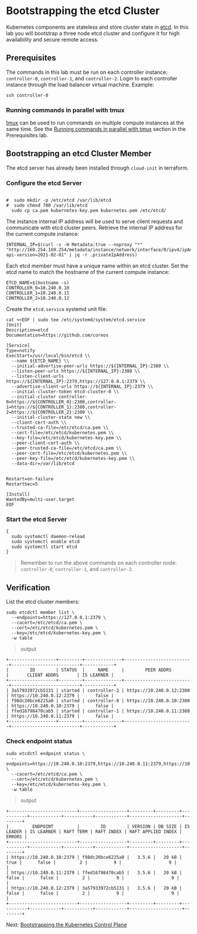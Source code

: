 # Bootstrapping the etcd Cluster

Kubernetes components are stateless and store cluster state in [etcd](https://github.com/etcd-io/etcd). In this lab you will bootstrap a three node etcd cluster and configure it for high availability and secure remote access.

## Prerequisites

The commands in this lab must be run on each controller instance: `controller-0`, `controller-1`, and `controller-2`. Login to each controller instance through the load balancer virtual machine. Example:

```
ssh controller-0
```

### Running commands in parallel with tmux

[tmux](https://github.com/tmux/tmux/wiki) can be used to run commands on multiple compute instances at the same time. See the [Running commands in parallel with tmux](01-prerequisites.md#running-commands-in-parallel-with-tmux) section in the Prerequisites lab.

## Bootstrapping an etcd Cluster Member

The etcd server has already been installed through `cloud-init` in terraform.


### Configure the etcd Server

```shell

#  sudo mkdir -p /etc/etcd /var/lib/etcd
#  sudo chmod 700 /var/lib/etcd
  sudo cp ca.pem kubernetes-key.pem kubernetes.pem /etc/etcd/
```

The instance internal IP address will be used to serve client requests and communicate with etcd cluster peers. Retrieve the internal IP address for the current compute instance:

```shell
INTERNAL_IP=$(curl -s -H Metadata:true --noproxy "*" "http://169.254.169.254/metadata/instance/network/interface/0/ipv4/ipAddress/0?api-version=2021-02-01" | jq -r .privateIpAddress)
```

Each etcd member must have a unique name within an etcd cluster. Set the etcd name to match the hostname of the current compute instance:

```shell
ETCD_NAME=$(hostname -s)
CONTROLLER_0=10.240.0.10
CONTROLLER_1=10.240.0.11
CONTROLLER_2=10.240.0.12
```

Create the `etcd.service` systemd unit file:

```shell
cat <<EOF | sudo tee /etc/systemd/system/etcd.service
[Unit]
Description=etcd
Documentation=https://github.com/coreos

[Service]
Type=notify
ExecStart=/usr/local/bin/etcd \\
  --name ${ETCD_NAME} \\
  --initial-advertise-peer-urls https://${INTERNAL_IP}:2380 \\
  --listen-peer-urls https://${INTERNAL_IP}:2380 \\
  --listen-client-urls https://${INTERNAL_IP}:2379,https://127.0.0.1:2379 \\
  --advertise-client-urls https://${INTERNAL_IP}:2379 \\
  --initial-cluster-token etcd-cluster-0 \\
  --initial-cluster controller-0=https://${CONTROLLER_0}:2380,controller-1=https://${CONTROLLER_1}:2380,controller-2=https://${CONTROLLER_2}:2380 \\
  --initial-cluster-state new \\
  --client-cert-auth \\
  --trusted-ca-file=/etc/etcd/ca.pem \\
  --cert-file=/etc/etcd/kubernetes.pem \\
  --key-file=/etc/etcd/kubernetes-key.pem \\
  --peer-client-cert-auth \\
  --peer-trusted-ca-file=/etc/etcd/ca.pem \\
  --peer-cert-file=/etc/etcd/kubernetes.pem \\
  --peer-key-file=/etc/etcd/kubernetes-key.pem \\
  --data-dir=/var/lib/etcd
  
  
Restart=on-failure
RestartSec=5

[Install]
WantedBy=multi-user.target
EOF
```

### Start the etcd Server

```shell
{
  sudo systemctl daemon-reload
  sudo systemctl enable etcd
  sudo systemctl start etcd
}

```

> Remember to run the above commands on each controller node: `controller-0`, `controller-1`, and `controller-2`.

## Verification

List the etcd cluster members:

```
sudo etcdctl member list \
  --endpoints=https://127.0.0.1:2379 \
  --cacert=/etc/etcd/ca.pem \
  --cert=/etc/etcd/kubernetes.pem \
  --key=/etc/etcd/kubernetes-key.pem \
  -w table
```

> output

```
+------------------+---------+--------------+--------------------------+--------------------------+------------+
|        ID        | STATUS  |     NAME     |        PEER ADDRS        |       CLIENT ADDRS       | IS LEARNER |
+------------------+---------+--------------+--------------------------+--------------------------+------------+
| 3a57933972cb5131 | started | controller-2 | https://10.240.0.12:2380 | https://10.240.0.12:2379 |      false |
| f98dc20bce6225a0 | started | controller-0 | https://10.240.0.10:2380 | https://10.240.0.10:2379 |      false |
| ffed16798470cab5 | started | controller-1 | https://10.240.0.11:2380 | https://10.240.0.11:2379 |      false |
+------------------+---------+--------------+--------------------------+--------------------------+------------+
```

### Check endpoint status
```shell
sudo etcdctl endpoint status \
  --endpoints=https://10.240.0.10:2379,https://10.240.0.11:2379,https://10.240.0.12:2379 \
  --cacert=/etc/etcd/ca.pem \
  --cert=/etc/etcd/kubernetes.pem \
  --key=/etc/etcd/kubernetes-key.pem \
  -w table
```

> output

```
+--------------------------+------------------+---------+---------+-----------+------------+-----------+------------+--------------------+--------+
|         ENDPOINT         |        ID        | VERSION | DB SIZE | IS LEADER | IS LEARNER | RAFT TERM | RAFT INDEX | RAFT APPLIED INDEX | ERRORS |
+--------------------------+------------------+---------+---------+-----------+------------+-----------+------------+--------------------+--------+
| https://10.240.0.10:2379 | f98dc20bce6225a0 |   3.5.6 |   20 kB |      true |      false |         2 |          9 |                  9 |        |
| https://10.240.0.11:2379 | ffed16798470cab5 |   3.5.6 |   20 kB |     false |      false |         2 |          9 |                  9 |        |
| https://10.240.0.12:2379 | 3a57933972cb5131 |   3.5.6 |   20 kB |     false |      false |         2 |          9 |                  9 |        |
+--------------------------+------------------+---------+---------+-----------+------------+-----------+------------+--------------------+--------+
```

Next: [Bootstrapping the Kubernetes Control Plane](08-bootstrapping-kubernetes-controllers.md)
